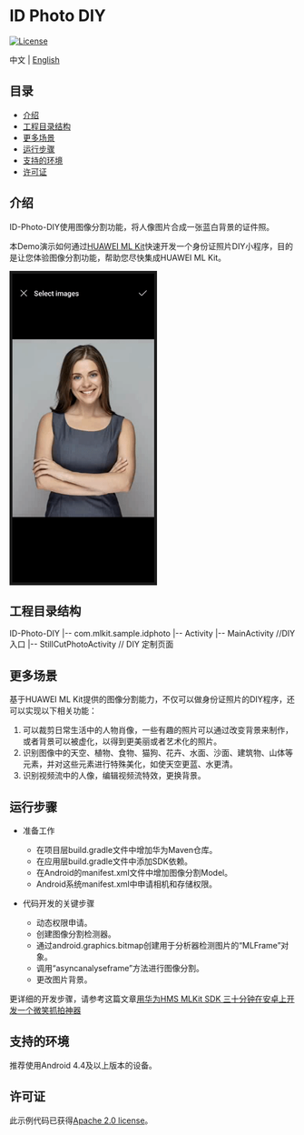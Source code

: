 # ID Photo DIY
[![License](https://img.shields.io/badge/Docs-hmsguides-brightgreen)](https://developer.huawei.com/consumer/cn/doc/development/HMSCore-Guides-V5/service-introduction-0000001050040017-V5)

中文 | [English](https://github.com/HMS-Core/hms-ml-demo/tree/master/ID-Photo-DIY)
## 目录

 * [介绍](#介绍)
 * [工程目录结构](#工程目录结构)
 * [更多场景](#更多场景)
 * [运行步骤](#运行步骤)
 * [支持的环境](#支持的环境)
 * [许可证](#许可证)


## 介绍
ID-Photo-DIY使用图像分割功能，将人像图片合成一张蓝白背景的证件照。

本Demo演示如何通过[HUAWEI ML Kit](https://developer.huawei.com/consumer/cn/hms/huawei-mlkit)快速开发一个身份证照片DIY小程序，目的是让您体验图像分割功能，帮助您尽快集成HUAWEI ML Kit。

<img src="https://github.com/HMS-Core/hms-ml-demo/blob/master/ID-Photo-DIY/ID%20Photo%20DIY.gif" width=250 title="ID Photo DIY" div align=center border=5>

## 工程目录结构
ID-Photo-DIY
    |-- com.mlkit.sample.idphoto
        |-- Activity
            |-- MainActivity //DIY 入口
            |-- StillCutPhotoActivity // DIY 定制页面

## 更多场景
基于HUAWEI ML Kit提供的图像分割能力，不仅可以做身份证照片的DIY程序，还可以实现以下相关功能：
1. 可以裁剪日常生活中的人物肖像，一些有趣的照片可以通过改变背景来制作，或者背景可以被虚化，以得到更美丽或者艺术化的照片。
2. 识别图像中的天空、植物、食物、猫狗、花卉、水面、沙面、建筑物、山体等元素，并对这些元素进行特殊美化，如使天空更蓝、水更清。
3. 识别视频流中的人像，编辑视频流特效，更换背景。

## 运行步骤
- 准备工作
  - 在项目层build.gradle文件中增加华为Maven仓库。
  - 在应用层build.gradle文件中添加SDK依赖。
  - 在Android的manifest.xml文件中增加图像分割Model。
  - Android系统manifest.xml中申请相机和存储权限。

- 代码开发的关键步骤
  - 动态权限申请。
  - 创建图像分割检测器。
  - 通过android.graphics.bitmap创建用于分析器检测图片的“MLFrame”对象。
  - 调用“asyncanalyseframe”方法进行图像分割。
  - 更改图片背景。

更详细的开发步骤，请参考这篇文章[用华为HMS MLKit SDK 三十分钟在安卓上开发一个微笑抓拍神器](https://developer.huawei.com/consumer/cn/forum/topicview?tid=0201246020746500305&fid=18)

## 支持的环境
推荐使用Android 4.4及以上版本的设备。

##  许可证
此示例代码已获得[Apache 2.0 license](https://www.apache.org/licenses/LICENSE-2.0)。
